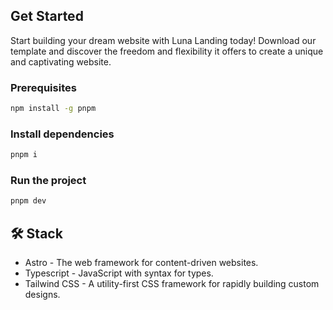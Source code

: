 ## Get Started

Start building your dream website with Luna Landing today! Download our template and discover the freedom and flexibility it offers to create a unique and captivating website.

### Prerequisites

```sh
npm install -g pnpm
```

### Install dependencies

```sh
pnpm i
```

### Run the project

```sh
pnpm dev
```

## 🛠️ Stack

- Astro - The web framework for content-driven websites.
- Typescript - JavaScript with syntax for types.
- Tailwind CSS - A utility-first CSS framework for rapidly building custom designs.
